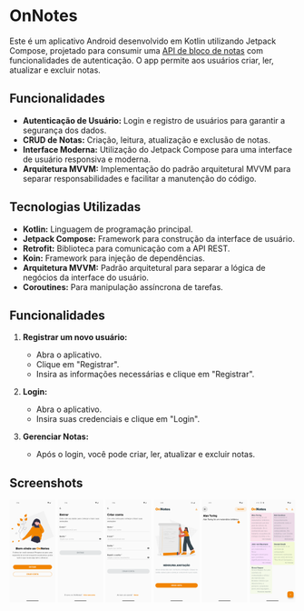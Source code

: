 # OnNotes

Este é um aplicativo Android desenvolvido em Kotlin utilizando Jetpack Compose, projetado para consumir uma [API de bloco de notas](https://github.com/jardsonn/notes-api) com funcionalidades de autenticação. O app permite aos usuários criar, ler, atualizar e excluir notas.

## Funcionalidades

- **Autenticação de Usuário:** Login e registro de usuários para garantir a segurança dos dados.
- **CRUD de Notas:** Criação, leitura, atualização e exclusão de notas.
- **Interface Moderna:** Utilização do Jetpack Compose para uma interface de usuário responsiva e moderna.
- **Arquitetura MVVM:** Implementação do padrão arquitetural MVVM para separar responsabilidades e facilitar a manutenção do código.

## Tecnologias Utilizadas

- **Kotlin:** Linguagem de programação principal.
- **Jetpack Compose:** Framework para construção da interface de usuário.
- **Retrofit:** Biblioteca para comunicação com a API REST.
- **Koin:** Framework para injeção de dependências.
- **Arquitetura MVVM:** Padrão arquitetural para separar a lógica de negócios da interface do usuário.
- **Coroutines:** Para manipulação assíncrona de tarefas.


## Funcionalidades

1. **Registrar um novo usuário:**
    - Abra o aplicativo.
    - Clique em "Registrar".
    - Insira as informações necessárias e clique em "Registrar".

2. **Login:**
    - Abra o aplicativo.
    - Insira suas credenciais e clique em "Login".

3. **Gerenciar Notas:**
    - Após o login, você pode criar, ler, atualizar e excluir notas.

## Screenshots

<p align="center">
  <img src="./screenshots/Screenshot_welcome.png" width="16%" />
  <img src="./screenshots/Screenshot_sign_in.png" width="16%" />
  <img src="./screenshots/Screenshot_sign_up.png" width="16%" />
  <img src="./screenshots/Screenshot_empty_home.png" width="16%" />
  <img src="./screenshots/Screenshot_add_new_note.png" width="16%" />
  <img src="./screenshots/Screenshot_home_notes.png" width="16%" />
</p>
